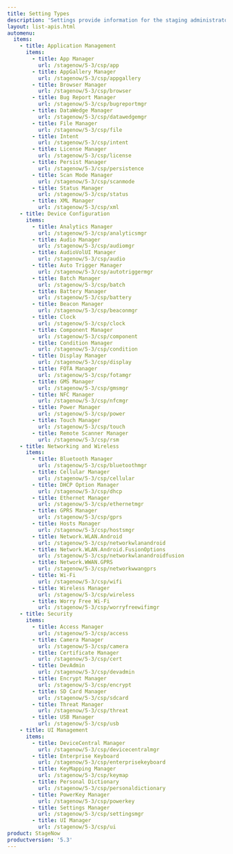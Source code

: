 ```yaml
---
title: Setting Types
description: 'Settings provide information for the staging administrator about how to configure and manage settings for use when creating profiles. Each Setting Type lists the parameters and functions available for configuring that particular group of settings.'
layout: list-apis.html
automenu:
  items:
    - title: Application Management
      items:
        - title: App Manager
          url: /stagenow/5-3/csp/app
        - title: AppGallery Manager
          url: /stagenow/5-3/csp/appgallery
        - title: Browser Manager
          url: /stagenow/5-3/csp/browser
        - title: Bug Report Manager
          url: /stagenow/5-3/csp/bugreportmgr
        - title: DataWedge Manager
          url: /stagenow/5-3/csp/datawedgemgr
        - title: File Manager
          url: /stagenow/5-3/csp/file
        - title: Intent
          url: /stagenow/5-3/csp/intent
        - title: License Manager
          url: /stagenow/5-3/csp/license
        - title: Persist Manager
          url: /stagenow/5-3/csp/persistence
        - title: Scan Mode Manager
          url: /stagenow/5-3/csp/scanmode
        - title: Status Manager
          url: /stagenow/5-3/csp/status
        - title: XML Manager
          url: /stagenow/5-3/csp/xml
    - title: Device Configuration
      items:
        - title: Analytics Manager
          url: /stagenow/5-3/csp/analyticsmgr
        - title: Audio Manager
          url: /stagenow/5-3/csp/audiomgr
        - title: AudioVolUI Manager
          url: /stagenow/5-3/csp/audio
        - title: Auto Trigger Manager
          url: /stagenow/5-3/csp/autotriggermgr
        - title: Batch Manager
          url: /stagenow/5-3/csp/batch
        - title: Battery Manager
          url: /stagenow/5-3/csp/battery
        - title: Beacon Manager
          url: /stagenow/5-3/csp/beaconmgr
        - title: Clock
          url: /stagenow/5-3/csp/clock
        - title: Component Manager
          url: /stagenow/5-3/csp/component
        - title: Condition Manager
          url: /stagenow/5-3/csp/condition
        - title: Display Manager
          url: /stagenow/5-3/csp/display
        - title: FOTA Manager
          url: /stagenow/5-3/csp/fotamgr
        - title: GMS Manager
          url: /stagenow/5-3/csp/gmsmgr
        - title: NFC Manager
          url: /stagenow/5-3/csp/nfcmgr
        - title: Power Manager
          url: /stagenow/5-3/csp/power
        - title: Touch Manager
          url: /stagenow/5-3/csp/touch
        - title: Remote Scanner Manager
          url: /stagenow/5-3/csp/rsm
    - title: Networking and Wireless
      items:
        - title: Bluetooth Manager
          url: /stagenow/5-3/csp/bluetoothmgr
        - title: Cellular Manager
          url: /stagenow/5-3/csp/cellular
        - title: DHCP Option Manager
          url: /stagenow/5-3/csp/dhcp
        - title: Ethernet Manager
          url: /stagenow/5-3/csp/ethernetmgr
        - title: GPRS Manager
          url: /stagenow/5-3/csp/gprs
        - title: Hosts Manager
          url: /stagenow/5-3/csp/hostsmgr
        - title: Network.WLAN.Android
          url: /stagenow/5-3/csp/networkwlanandroid
        - title: Network.WLAN.Android.FusionOptions
          url: /stagenow/5-3/csp/networkwlanandroidfusion
        - title: Network.WWAN.GPRS
          url: /stagenow/5-3/csp/networkwwangprs
        - title: Wi-Fi
          url: /stagenow/5-3/csp/wifi
        - title: Wireless Manager
          url: /stagenow/5-3/csp/wireless
        - title: Worry Free Wi-Fi
          url: /stagenow/5-3/csp/worryfreewifimgr
    - title: Security
      items:
        - title: Access Manager
          url: /stagenow/5-3/csp/access
        - title: Camera Manager
          url: /stagenow/5-3/csp/camera
        - title: Certificate Manager
          url: /stagenow/5-3/csp/cert
        - title: DevAdmin
          url: /stagenow/5-3/csp/devadmin
        - title: Encrypt Manager
          url: /stagenow/5-3/csp/encrypt
        - title: SD Card Manager
          url: /stagenow/5-3/csp/sdcard
        - title: Threat Manager
          url: /stagenow/5-3/csp/threat
        - title: USB Manager
          url: /stagenow/5-3/csp/usb
    - title: UI Management
      items:
        - title: DeviceCentral Manager
          url: /stagenow/5-3/csp/devicecentralmgr
        - title: Enterprise Keyboard
          url: /stagenow/5-3/csp/enterprisekeyboard
        - title: KeyMapping Manager
          url: /stagenow/5-3/csp/keymap
        - title: Personal Dictionary
          url: /stagenow/5-3/csp/personaldictionary
        - title: PowerKey Manager
          url: /stagenow/5-3/csp/powerkey
        - title: Settings Manager
          url: /stagenow/5-3/csp/settingsmgr
        - title: UI Manager
          url: /stagenow/5-3/csp/ui
product: StageNow
productversion: '5.3'
---
```

